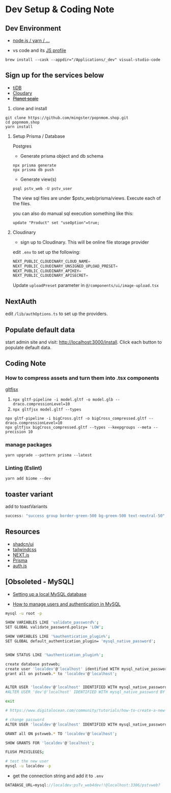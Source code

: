 # Dev Setup & Coding Note

## Dev Environment

- [node.js / yarn / ...](https://github.com/mingster/dotfiles/blob/433ddf40a11b3ef2fb2b45721206376e24574d0b/install/web.sh)

- vs code and its [JS profile](https://vscode.dev/profile/github/7ddbc3501bada54a92352aca7dde0b5e)

``` fish
brew install --cask --appdir="/Applications/_dev" visual-studio-code
```

## Sign up for the services below

- [tiDB](https://tidbcloud.com/)
- [Cloudary](https://cloudinary.com)
- <s>[Planet scale](https://app.planetscale.com/)</s>

1. clone and install

``` fish
git clone https://github.com/mingster/popnmom.shop.git
cd popnmom.shop
yarn install
```

1. Setup Prisma / Database

	Postgres
	
	- Generate prisma object and db schema
	
	```shell
	npx prisma generate
	npx prisma db push
	```
	
	- Generate view(s)
	
	```
	psql pstv_web -U pstv_user
	```
	
	The view sql files are under $pstv_web/prisma/views. Execute each of the files.
	
	you can also do manual sql execution something like this: 
	```
	update "Product" set "useOption"=true;
	```

1. Cloudinary

	- sign up to Cloudinary. This will be online file storage provider
	
	edit ```.env``` to set up the following:
	
	```ts
	NEXT_PUBLIC_CLOUDINARY_CLOUD_NAME=
	NEXT_PUBLIC_CLOUDINARY_UNSIGNED_UPLOAD_PRESET=
	NEXT_PUBLIC_CLOUDINARY_APIKEY=
	NEXT_PUBLIC_CLOUDINARY_APISECRET=
	```
	
	Update ```uploadPreset``` parameter in ```@/components/ui/image-upload.tsx```

## NextAuth

edit ``` /lib/authOptions.ts ``` to set up the providers.

## Populate default data

start admin site and visit: [http://localhost:3000/install](http://localhost:3000/install).  Click each button to populate default data.

## Coding Note

### How to compress assets and turn them into .tsx components

[gltfjsx](https://github.com/pmndrs/gltfjsx)

1. `npx gltf-pipeline -i model.gltf -o model.glb --draco.compressionLevel=10`
2. `npx gltfjsx model.gltf --types`

```shell
npx gltf-pipeline -i bigCross.gltf -o bigCross_compressed.gltf --draco.compressionLevel=10
npx gltfjsx bigCross_compressed.gltf --types --keepgroups --meta --precision 10
```

### manage packages

``` fish
yarn upgrade --pattern prisma --latest
```

### Linting (Eslint)

``` fish
yarn add biome --dev
```

## toaster variant

add to toastVariants

``` ts
success: "success group border-green-500 bg-green-500 text-neutral-50",
```

## Resources

- [shadcn/ui](https://ui.shadcn.com/docs/components/toast)
- [tailwindcss](https://tailwindcss.com)
- [NEXT.js](https://nextjs.org/docs)
- [Prisma](https://www.prisma.io/docs/orm/prisma-client/)
- [auth.js](https://authjs.dev/reference/overview)






##  [Obsoleted - MySQL]
  - [Setting up a local MySQL database](https://www.prisma.io/dataguide/mysql/setting-up-a-local-mysql-database#setting-up-mysql-on-macos)

  - [How to manage users and authentication in MySQL](https://www.prisma.io/dataguide/mysql/authentication-and-authorization/user-management-and-authentication)


  ``` bash
  mysql -u root -p

  SHOW VARIABLES LIKE 'validate_password%';
  SET GLOBAL validate_password.policy= 'LOW';

  SHOW VARIABLES LIKE '%authentication_plugin%';
  SET GLOBAL default_authentication_plugin= 'mysql_native_password';


  SHOW STATUS LIKE '%authentication_plugin%';

  create database pstvweb;
  create user 'localdev'@'localhost' identified WITH mysql_native_password by 'psTv_web4dev!!';
  grant all on pstvweb.* to 'localdev'@'localhost';


  ALTER USER 'localdev'@'localhost' IDENTIFIED WITH mysql_native_password BY 'psTv_web4dev!!';
  #ALTER USER 'dev'@'localhost' IDENTIFIED WITH mysql_native_password BY 'dev4fun!';

  exit

  # https://www.digitalocean.com/community/tutorials/how-to-create-a-new-user-and-grant-permissions-in-mysql

  # change password
  ALTER USER 'localdev'@'localhost' IDENTIFIED WITH mysql_native_password BY 'psTv_web4dev!!';

  GRANT all ON pstvweb.* TO 'localdev'@'localhost';

  SHOW GRANTS FOR 'localdev'@'localhost';

  FLUSH PRIVILEGES;

  # test the new user
  mysql -u localdev -p
  ```


  - get the connection string and add it to ```.env```

  ```ts
  DATABASE_URL=mysql://localdev:psTv_web4dev!!@localhost:3306/pstvweb?
  ```

